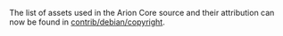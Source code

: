 The list of assets used in the Arion Core source and their attribution can now be found in [contrib/debian/copyright](../contrib/debian/copyright).
